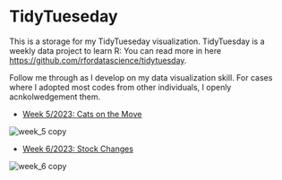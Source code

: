 # TidyTueseday
This is a storage for my TidyTueseday visualization. TidyTuesday is a weekly data project to learn R: You can read more in here https://github.com/rfordatascience/tidytuesday. 

Follow me through as I develop on my data visualization skill. For cases where I adopted most codes from other individuals, I openly acnkolwedgement them.

 * [Week 5/2023: Cats on the Move](https://github.com/lovingtheo/tidytueseday/blob/main/rmarkdown/cat/week_5.png)

![week_5 copy](https://raw.githubusercontent.com/lovingtheo/tidytueseday/main/rmarkdown/cat/week_5.png)

 * [Week 6/2023: Stock Changes](https://github.com/lovingtheo/tidytueseday/blob/main/rmarkdown/stock/week_6.png)

![week_6 copy](https://raw.githubusercontent.com/lovingtheo/tidytueseday/main/rmarkdown/stock/week_6.png)
